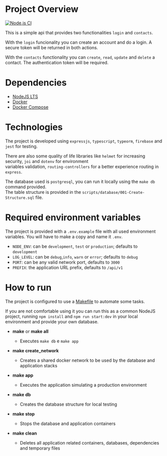 # Project Overview

[![Node.js CI](https://github.com/jsilvaigor/contact-list/actions/workflows/node.js.yml/badge.svg)](https://github.com/jsilvaigor/contact-list/actions/workflows/node.js.yml)

This is a simple api that provides two functionalities `login` and `contacts`. 

With the `login` funcionality you can create an account and do a login. A secure token will be returned in both actions. 

With the `contacts` functionality you can `create`, `read`, `update` and `delete` a contact. The authentication token will be required.

# Dependencies
- [NodeJS LTS](https://nodejs.org/en/download/)
- [Docker](https://www.docker.com/products/docker-desktop)
- [Docker Compose](https://docs.docker.com/compose/install/)

# Technologies

The project is developed using `expressjs`, `typescript`, `typeorm`, `firebase` and `jest` for testing.

There are also some quality of life libraries like `helmet` for increasing security, `joi` and `dotenv` for environment \
variables validation, `routing-controllers` for a better experience routing in `express`.

The database used is `postgresql`, you can run it locally using the `make db` command provided.\
The table structure is provided in the `scripts/database/001-Create-Structure.sql` file.

# Required environment variables

The project is provided with a `.env.example` file with all used environment variables. You will have to make a copy and name it `.env`.

- `NODE_ENV`: can be `development`, `test` or `production`; defaults to `development`
- `LOG_LEVEL`: can be `debug`,`info`, `warn` or `error`; defaults to `debug`
- `PORT`: can be any valid network port, defaults to `3000`
- `PREFIX`: the application URL prefix, defaults to `/api/v1`

# How to run

The project is configured to use a [Makefile](https://www.gnu.org/software/make/) to automate some tasks.

If you are not comfortable using it you can run this as a common NodeJS project, running `npm install` and `npm run start:dev` in your local environment and provide your own database.

- **make** or **make all**

    - Executes `make db` e `make app`

- **make create_network**

    - Creates a shared docker network to be used by the database and application stacks

- **make app**
    - Executes the application simulating a production environment

- **make db**

    - Creates the database structure for local testing

- **make stop**

    - Stops the database and application containers

- **make clean**

    - Deletes all application related containers, databases, dependencies and temporary files






